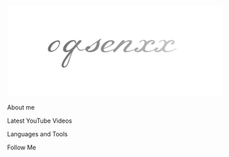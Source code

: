 ![Header](https://github.com/0qsenxx/0qsenxx/blob/main/assets/header.png)

About me

Latest YouTube Videos


Languages and Tools

Follow Me